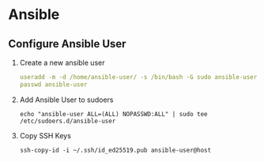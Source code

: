 # Ansible

## Configure Ansible User

1. Create a new ansible user

    ```yaml
    useradd -m -d /home/ansible-user/ -s /bin/bash -G sudo ansible-user
    passwd ansible-user
    ```

2. Add Ansible User to sudoers

    ```shell
    echo "ansible-user ALL=(ALL) NOPASSWD:ALL" | sudo tee /etc/sudoers.d/ansible-user
    ```

3. Copy SSH Keys

    ```shell
    ssh-copy-id -i ~/.ssh/id_ed25519.pub ansible-user@host
    ```
